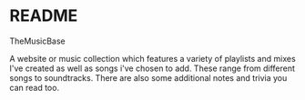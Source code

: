 # README
TheMusicBase

A website or music collection which features a variety of playlists and mixes I've created as well as songs i've chosen to add.
These range from different songs to soundtracks.
There are also some additional notes and trivia you can read too.
